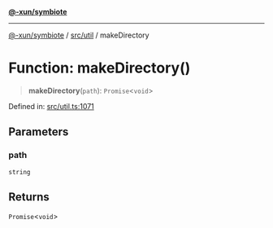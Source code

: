 [**@-xun/symbiote**](../../../README.md)

***

[@-xun/symbiote](../../../README.md) / [src/util](../README.md) / makeDirectory

# Function: makeDirectory()

> **makeDirectory**(`path`): `Promise`\<`void`\>

Defined in: [src/util.ts:1071](https://github.com/Xunnamius/symbiote/blob/38551ad9267f0803213908dddfaadca3c136fc01/src/util.ts#L1071)

## Parameters

### path

`string`

## Returns

`Promise`\<`void`\>
